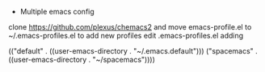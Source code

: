 * Multiple emacs config


clone https://github.com/plexus/chemacs2 and move emacs-profile.el to ~/.emacs-profiles.el
to add new profiles edit .emacs-profiles.el adding

(("default" . ((user-emacs-directory . "~/.emacs.default")))
 ("spacemacs" . ((user-emacs-directory . "~/spacemacs"))))
